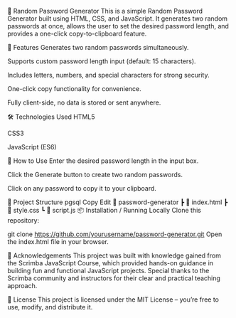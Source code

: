 🔐 Random Password Generator
This is a simple Random Password Generator built using HTML, CSS, and JavaScript.
It generates two random passwords at once, allows the user to set the desired password length, and provides a one-click copy-to-clipboard feature.

📸 Features
Generates two random passwords simultaneously.

Supports custom password length input (default: 15 characters).

Includes letters, numbers, and special characters for strong security.

One-click copy functionality for convenience.

Fully client-side, no data is stored or sent anywhere.

🛠️ Technologies Used
HTML5

CSS3

JavaScript (ES6)

🚀 How to Use
Enter the desired password length in the input box.

Click the Generate button to create two random passwords.

Click on any password to copy it to your clipboard.

📂 Project Structure
pgsql
Copy
Edit
📁 password-generator
 ┣ 📜 index.html
 ┣ 📜 style.css
 ┗ 📜 script.js
📦 Installation / Running Locally
Clone this repository:

git clone https://github.com/yourusername/password-generator.git
Open the index.html file in your browser.

🙏 Acknowledgements
This project was built with knowledge gained from the
Scrimba JavaScript Course, which provided hands-on guidance in building fun and functional JavaScript projects.
Special thanks to the Scrimba community and instructors for their clear and practical teaching approach.

📜 License
This project is licensed under the MIT License – you’re free to use, modify, and distribute it.